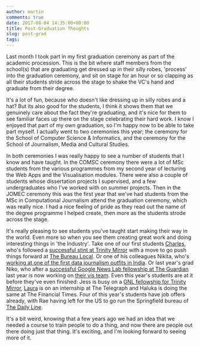 ```yaml
---
author: martin
comments: true
date: 2017-08-04 14:35:00+00:00
title: Post-Graduation Thoughts
slug: post-grad
tags:
---
```


Last month I took part in my first graduation ceremony as part of the academic procession. This is the bit where staff members from the school(s) that are graduating get dressed up in their silly robes, 'process' into the graduation ceremony, and sit on stage for an hour or so clapping as all their students stride across the stage to shake the VC's hand and graduate from their degree.

It's a lot of fun, because who doesn't like dressing up in silly robes and a hat? But its also good for the students, I think it shows them that we genuinely care about the fact they're graduating, and it's nice for them to see familiar faces up there on the stage celebrating their hard work. I know I enjoyed that part of my own graduation, so I'm happy now to be able to take part myself. I actually went to two ceremonies this year; the ceremony for the School of Computer Science & Informatics, and the ceremony for the School of Journalism, Media and Cultural Studies.

In both ceremonies I was really happy to see a number of students that I know and have taught. In the COMSC ceremony there were a lot of MSc students from the various programmes from my second year of lecturing the Web Apps and the Visualisation modules. There were also a couple of students whose dissertation projects I supervised, and a few undergraduates who I've worked with on summer projects. Then in the JOMEC ceremony this was the first year that we've had students from the MSc in Computational Journalism attend the graduation ceremony, which was really nice. I had a nice feeling of pride as they read out the name of the degree programme I helped create, then more as the students strode across the stage.

It's really pleasing to see students you've taught start making their way in the world. Even more so when you see them creating great work and doing interesting things in 'the Industry'. Take one of our first students [Charles](https://www.thebureauinvestigates.com/profile/charlesboutaud), who's followed a [successful stint at Trinity Mirror](https://muckrack.com/charles-boutaud/articles) with a move to go push things forward at [The Bureau Local](https://www.thebureauinvestigates.com/projects/the-bureau-local). Or one of his colleagues Nikita, who's [working at one of the first data journalism outfits in India](http://www.indiaspend.com/viznomics/early-breast-feeding-improves-indias-infant-mortality-rate-over-23-years-43607). Or last year's grad Niko, who after a [successful Google News Lab fellowship at The Guardian](https://www.theguardian.com/sport/ng-interactive/2016/aug/14/how-nafissatou-thiam-beat-the-odds-to-claim-the-heptathlon-gold-in-rio) last year is now working on [their vis team](https://www.theguardian.com/profile/niko-kommenda). Even this year's students are at it before they've even finished: Jess is busy on a [GNL fellowship for Trinity Mirror](http://www.birminghammail.co.uk/news/midlands-news/how-female-genital-mutilation-cases-13280175), [Laura](http://www.telegraph.co.uk/authors/laura-harding/) is on an internship at The Telegraph and Haluka is doing the same at The Financial Times. Four of this year's students have job offers already, with Rae having left for the US to go run the Springfield bureau of [The Daily Line](http://thedailyline.net/springfield/).

It's a bit weird, knowing that a few years ago we had an idea that we needed a course to train people to do a thing, and now there are people out there doing just that thing. It's exciting, and I'm looking forward to seeing more of it.
